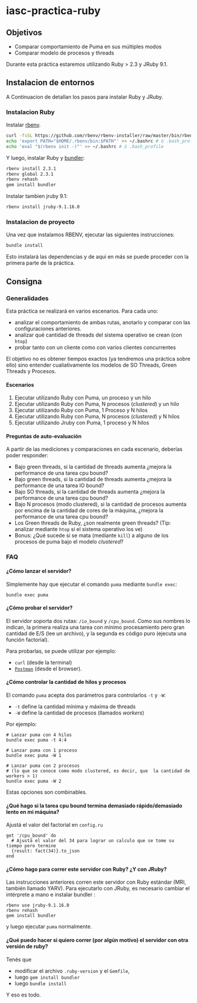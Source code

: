 # iasc-practica-ruby

## Objetivos

* Comparar comportamiento de Puma en sus múltiples modos
* Comparar modelo de procesos y threads

Durante esta práctica estaremos utilizando Ruby > 2.3 y JRuby 9.1.

## Instalacion de entornos

A Continuacion de detallan los pasos para instalar Ruby y JRuby.

### Instalacion Ruby

Instalar [rbenv](https://github.com/rbenv/rbenv).

```bash
curl -fsSL https://github.com/rbenv/rbenv-installer/raw/master/bin/rbenv-installer | bash
echo 'export PATH="$HOME/.rbenv/bin:$PATH"' >> ~/.bashrc # ó .bash_profile
echo 'eval "$(rbenv init -)"' >> ~/.bashrc # ó .bash_profile
```

Y luego, instalar Ruby y [bundler](http://bundler.io/):

```bash
rbenv install 2.3.1
rbenv global 2.3.1
rbenv rehash
gem install bundler
```

Instalar tambien jruby 9.1:

```bash
rbenv install jruby-9.1.16.0
```

### Instalacion de proyecto

Una vez que instalamos RBENV, ejecutar las siguientes instrucciones:

```bash
bundle install
```

Esto instalará las dependencias y de aqui en más se puede proceder con la primera parte de la práctica.

## Consigna

### Generalidades

Esta práctica se realizará en varios escenarios. Para cada uno:

  * analizar el comportamiento de ambas rutas, anotarlo y comparar con las configuraciones anteriores.
  * analizar qué cantidad de threads del sistema operativo se crean (con `htop`)
  * probar tanto con un cliente como con varios clientes concurrentes

El objetivo no es obtener tiempos exactos (ya tendremos una práctica sobre ello) sino entender cualiativamente los modelos de SO Threads, Green Threads y Procesos.

#### Escenarios

1. Ejecutar utilizando Ruby con Puma, un proceso y un hilo
2. Ejecutar utilizando Ruby con Puma, N procesos (_clustered_) y un hilo
3. Ejecutar utilizando Ruby con Puma, 1 Proceso y N hilos
4. Ejecutar utilizando Ruby con Puma, N procesos (_clustered_) y N hilos
5. Ejecutar utilizando Jruby con Puma, 1 proceso y N hilos

#### Preguntas de auto-evaluación

A partir de las mediciones y comparaciones en cada escenario, deberías poder responder:

* Bajo green threads, si la cantidad de threads aumenta ¿mejora la performance de una tarea cpu bound?
* Bajo green threads, si la cantidad de threads aumenta ¿mejora la performance de una tarea IO bound?
* Bajo SO threads, si la cantidad de threads aumenta ¿mejora la performance de una tarea cpu bound?
* Bajo N procesos (modo clustered), si la cantidad de procesos aumenta por encima de la cantidad de cores de la máquina, ¿mejora la performance de una tarea cpu bound?
* Los Green threads de Ruby, ¿son realmente green threads? (Tip: analizar mediante `htop` si el sistema operativo los ve)
* Bonus: ¿Qué sucede si se mata (mediante `kill`) a alguno de los procesos de puma bajo el modelo _clustered_?

### FAQ

#### ¿Cómo lanzar el servidor?

Simplemente hay que ejecutar el comando `puma` mediante `bundle exec`:

```
bundle exec puma
```

#### ¿Cómo probar el servidor?

El servidor soporta dos rutas:  `/io_bound` y `/cpu_bound`. Como sus nombres lo indican, la primera realiza una tarea con mínimo procesamiento pero gran cantidad de E/S (lee un archivo), y la segunda es código puro (ejecuta una función factorial).

Para probarlas, se puede utilizar por ejemplo:

* `curl` (desde la terminal)
* [`Postman`](https://www.getpostman.com/) (desde el browser).

#### ¿Cómo controlar la cantidad de hilos y procesos

El comando `puma` acepta dos parámetros para controlarlos `-t` y `-W`:

* `-t` define la cantidad mínima y máxima de threads
* `-W` define la cantidad de procesos (llamados _workers_)

Por ejemplo:

```
# Lanzar puma con 4 hilos
bundle exec puma -t 4:4

# Lanzar puma con 1 proceso
bundle exec puma -W 1

# Lanzar puma con 2 procesos
# (lo que se conoce como modo clustered, es decir, que  la cantidad de workers > 1)
bundle exec puma -W 2
```

Estas opciones son combinables.

#### ¿Qué hago si la tarea cpu bound termina demasiado rápido/demasiado lento en mi máquina?

Ajustá el valor del factorial en `config.ru`

```
get '/cpu_bound' do
  # Ajustá el valor del 34 para lograr un calculo que se tome su tiempo pero termine
  {result: fact(34)}.to_json
end
```

#### ¿Cómo hago para correr este servidor con Ruby? ¿Y con JRuby?

Las instrucciones anteriores corren este servidor con Ruby estándar (MRI, también llamado YARV). Para ejecutarlo con JRuby, es necesario cambiar el intérprete a mano e instalar bundler :

```
rbenv use jruby-9.1.16.0
rbenv rehash
gem install bundler
```

y luego ejecutar `puma` normalmente.


#### ¿Qué puedo hacer si quiero correr (por algún motivo) el servidor con otra versión de ruby?

Tenés que

* modificar el archivo `.ruby-version` y el `Gemfile`,
* luego `gem install bundler`
* luego `bundle install`

Y eso es todo.
